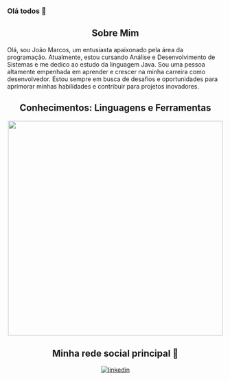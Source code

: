 ### Olá todos 👋

<!--Languages and Tools Section-->       
<h2 align="center">Sobre Mim</h2>
<p align="left">Olá, sou João Marcos, um entusiasta apaixonado pela área da programação. Atualmente, estou cursando Análise e Desenvolvimento de Sistemas e me dedico ao estudo da linguagem Java. Sou uma pessoa altamente empenhada em aprender e crescer na minha carreira como desenvolvedor. Estou sempre em busca de desafios e oportunidades para aprimorar minhas habilidades e contribuir para projetos inovadores.
</p>

<h2 align="center">Conhecimentos: Linguagens e Ferramentas</h2>
<p align="center">
<img width="500px" src="https://skillicons.dev/icons?i=java,spring,git,github,mysql,vscode,eclipse&perline=10" />
</p>

<h2 align="center">Minha rede social principal 🤝 </h2>
<div align="center">
 <a href="www.linkedin.com/in/jao1cardoso" target="_blank">
<img src=https://img.shields.io/badge/linkedin-%231E77B5.svg?&style=for-the-badge&logo=linkedin&logoColor=white alt=linkedin style="margin-bottom: 5px;" />
</a>

